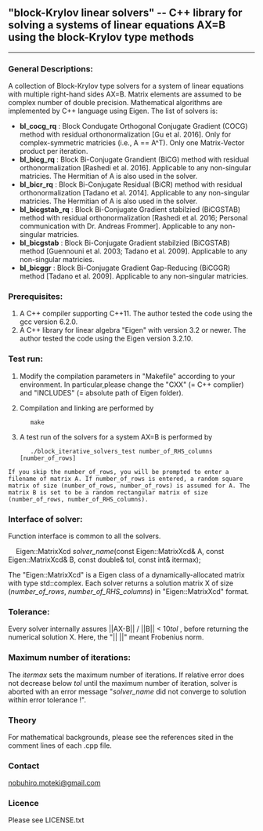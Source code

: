 ##  "block-Krylov linear solvers" -- C++ library for solving a systems of linear equations AX=B using the block-Krylov type methods
---

### General Descriptions:
  A collection of Block-Krylov type solvers for a system of linear equations with multiple right-hand sides AX=B. Matrix elements are assumed to be complex number of double precision. Mathematical algorithms are implemented by C++ language using Eigen. The list of solvers is:
  - **bl_cocg_rq** : Block Condugate Orthogonal Conjugate Gradient (COCG) method with residual orthonormalization [Gu et al. 2016]. Only for  complex-symmetric matricies (i.e., A == A^T). Only one Matrix-Vector product per iteration.
  - **bl_bicg_rq** : Block Bi-Conjugate Grandient (BiCG) method with residual orthonormalization [Rashedi et al. 2016]. Applicable to any non-singular matricies. The Hermitian of A is also used in the solver.
  - **bl_bicr_rq** : Block Bi-Conjugate Residual (BiCR) method with residual orthonormalization [Tadano et al. 2014]. Applicable to any non-singular matricies. The Hermitian of A is also used in the solver.
  - **bl_bicgstab_rq** : Block Bi-Conjugate Gradient stabilzied (BiCGSTAB) method with residual orthonormalization [Rashedi et al. 2016;  Personal communication with Dr. Andreas Frommer]. Applicable to any non-singular matricies.
  - **bl_bicgstab** : Block Bi-Conjugate Gradient stabilzied (BiCGSTAB) method [Guennouni et al. 2003; Tadano et al. 2009]. Applicable to any non-singular matricies.
  - **bl_bicggr** : Block Bi-Conjugate Gradient Gap-Reducing (BiCGGR) method [Tadano et al. 2009]. Applicable to any non-singular matricies.


### Prerequisites:
  1. A C++ compiler supporting C++11. The author tested the code using the gcc version 6.2.0.
  2. A C++ library for linear algebra "Eigen" with version 3.2 or newer. The author tested the code using the Eigen version 3.2.10.

### Test run:
  1. Modify the compilation parameters in "Makefile" according to your environment.
  In particular,please change the "CXX" (= C++ complier) and "INCLUDES" (= absolute path of Eigen folder).

  2. Compilation and linking are performed by

			make

  3. A test run of the solvers for a system AX=B is performed by
	
			./block_iterative_solvers_test number_of_RHS_columns [number_of_rows]
			
    If you skip the number_of_rows, you will be prompted to enter a filename of matrix A. If number_of_rows is entered, a random square matrix of size (number_of_rows, number_of_rows) is assumed for A. The matrix B is set to be a random rectangular matrix of size (number_of_rows, number_of_RHS_columns).  


### Interface of solver:
Function interface is common to all the solvers.

        Eigen::MatrixXcd _solver_name_(const Eigen::MatrixXcd& A, const Eigen::MatrixXcd& B, const double& tol, const int& itermax);

The "Eigen::MatrixXcd" is a Eigen class of a dynamically-allocated matrix with type std::complex<double>. Each solver returns a solution matrix X of size (*number_of_rows*, *number_of_RHS_columns*) in "Eigen::MatrixXcd" format.

### Tolerance:
Every solver internally assures ||AX-B|| / ||B|| < 10*tol* , before returning the numerical solution X. Here, the "|| ||" meant Frobenius norm.

### Maximum number of iterations:
The *itermax* sets the maximum number of iterations. If relative error does not decrease below *tol* until the maximum number of iteration, solver is aborted with an error message "*solver_name* did not converge to solution within error tolerance !".

### Theory
  For mathematical backgrounds, please see the references sited in the comment lines of each .cpp file.

### Contact
nobuhiro.moteki@gmail.com

### Licence
Please see LICENSE.txt
